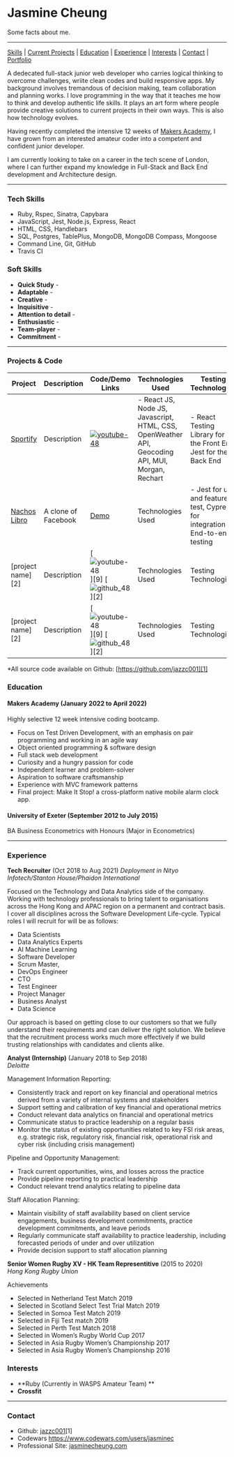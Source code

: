 # Jasmine Cheung

Some facts about me.
***
[Skills](#tech-skills) | [Current Projects](#projects) | [Education](#education) | [Experience](#experience) | [Interests](#interests) | [Contact](#contact) |
[Portfolio](https://jasminecheung.netlify.app/)

A dedecated full-stack junior web developer who carries logical thinking to overcome challenges, wriite clean codes and build responsive apps. My background involves tremandous of decision making, team collaboration and planning works. I love programming in the way that it teaches me how to think and develop authentic life skills.  It plays an art form where people provide creative solutions to current projects in their own ways.  This is also how technology evolves.

Having recently completed the intensive 12 weeks of [Makers Academy](https://github.com/makersacademy), I have grown from an interested amateur coder into a competent and confident junior developer.

I am currently looking to take on a career in the tech scene of London, where I can further expand my knowledge in Full-Stack and Back End development and Architecture design.
***

### <a name="tech-skills"> Tech Skills</a>

- Ruby, Rspec, Sinatra, Capybara
- JavaScript, Jest, Node.js, Express, React
- HTML, CSS, Handlebars
- SQL, Postgres, TablePlus, MongoDB, MongoDB Compass, Mongoose
- Command Line, Git, GitHub
- Travis CI

### <a name="soft-skills"> Soft Skills</a>

- **Quick Study** - 
- **Adaptable** - 
- **Creative** - 
- **Inquisitive** - 
- **Attention to detail** -
- **Enthusiastic** - 
- **Team-player** - 
- **Commitment** - 

***

### <a name="projects">Projects & Code</a>
Project | Description | Code/Demo Links | Technologies Used | Testing Technologies
--- | --- | --- | --- | ---
[Sportify](https://github.com/jazzc001/sportify) | Description | [![youtube-48](https://cloud.githubusercontent.com/assets/12953472/18688443/6021e65e-7f7c-11e6-9479-6ad58e3ab834.png)](https://youtu.be/yb3-vGKO7fg) | - React JS, Node JS, Javascript, HTML, CSS, OpenWeather API, Geocoding API, MUI, Morgan, Rechart | - React Testing Library for the Front End, Jest for the Back End
[Nachos Libro](https://github.com/jazzc001/Acebook-nacho-libro) | A clone of Facebook | [Demo](https://github.com/jazzc001/Acebook-nacho-libro/blob/main/docs/nacho_libro_timeline.gif)| Technologies Used | - Jest for unit and feature test, Cypress for integration End-to-end testing
[project name][2] | Description | [![youtube-48](https://cloud.githubusercontent.com/assets/12953472/18688443/6021e65e-7f7c-11e6-9479-6ad58e3ab834.png)][9] [![github_48](https://cloud.githubusercontent.com/assets/12953472/18687862/de8df31e-7f79-11e6-937c-f20c0e0ee2b4.png)][2] | Technologies Used | Testing Technologies
[project name][2] | Description | [![youtube-48](https://cloud.githubusercontent.com/assets/12953472/18688443/6021e65e-7f7c-11e6-9479-6ad58e3ab834.png)][9] [![github_48](https://cloud.githubusercontent.com/assets/12953472/18687862/de8df31e-7f79-11e6-937c-f20c0e0ee2b4.png)][2] | Technologies Used | Testing Technologies


*All source code available on Github: [https://github.com/jazzc001][1]


### <a name="education">Education</a>

#### Makers Academy (January 2022 to April 2022)
Highly selective 12 week intensive coding bootcamp.

- Focus on Test Driven Development, with an emphasis on pair programming and working in an agile way
- Object oriented programming & software design
- Full stack web development
- Curiosity and a hungry passion for code
- Independent learner and problem-solver
- Aspiration to software craftsmanship
- Experience with MVC framework patterns
- Final project: Make It Stop! a cross-platform native mobile alarm clock app.

#### University of Exeter (September 2012 to July 2015)

BA Business Econometrics with Honours (Major in Econometrics)

***

### <a name="experience">Experience</a>

**Tech Recruiter** (Oct 2018 to Aug 2021)
*Deployment in Nityo Infotech/Stanton House/Phaidon International*

Focused on the Technology and Data Analytics side of the company. Working with technology professionals to bring talent to organisations across the Hong Kong and APAC region on a permanent and contract basis. I cover all disciplines across the Software Development Life-cycle. Typical roles I will recruit for will be as follows:

- Data Scientists
- Data Analytics Experts
- AI Machine Learning
- Software Developer
- Scrum Master,
- DevOps Engineer
- CTO
- Test Engineer
- Project Manager
- Business Analyst
- Data Science

Our approach is based on getting close to our customers so that we fully understand their requirements and can deliver the right solution. We believe that the recruitment process works much more effectively if we build trusting relationships with candidates and clients alike.

**Analyst (Internship)** (January 2018 to Sep 2018)    
*Deloitte*  

Management Information Reporting: 
- Consistently track and report on key financial and operational metrics derived from a variety of internal systems and stakeholders
- Support setting and calibration of key financial and operational metrics
- Conduct relevant data analytics on financial and operational metrics
- Communicate status to practice leadership on a regular basis
- Monitor the status of existing opportunities related to key FSI risk areas, e.g. strategic risk, regulatory risk, financial risk, operational risk and cyber risk (including crisis management)

Pipeline and Opportunity Management: 
- Track current opportunities, wins, and losses across the practice
- Provide pipeline reporting to practical leadership
- Conduct relevant trend analytics relating to pipeline data

Staff Allocation Planning: 
- Maintain visibility of staff availability based on client service engagements, business development commitments, practice development commitments, and leave periods
- Regularly communicate staff availability to practice leadership, including forecasted periods of under and over utilization
- Provide decision support to staff allocation planning

**Senior Women Rugby XV - HK Team Representitive** (2015 to 2020)    
*Hong Kong Rugby Union*  

Achievements
- Selected in Netherland Test Match 2019
- Selected in Scotland Select Test Trial Match 2019
- Selected in Somoa Test Match 2019
- Selected in Fiji Test match 2019
- Selected in Perth Test Match 2018
- Selected in Women’s Rugby World Cup 2017 
- Selected in Asia Rugby Women’s Championship 2017
- Selected in Asia Rugby Women’s Championship 2016

### <a name="interests">Interests</a>

- **Ruby (Currently in WASPS Amateur Team) ** 
- **Crossfit**



***

### <a name="contact">Contact</a>
- Github: [jazzc001](https://github.com/jazzc001)[1]
- Codewars https://www.codewars.com/users/jasminec
- Professional Site: [jasminecheung.com](https://jasminecheung.netlify.app/)
